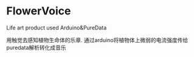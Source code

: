 # FlowerVoice
Life art product  used Arduino&amp;PureData


用触觉去感知植物生命体的乐章.
通过arduino将植物体上微弱的电流强度传给puredata解析转化成音乐


